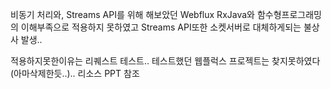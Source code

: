 비동기 처리와, Streams API를 위해 해보았던 Webflux
RxJava와 함수형프로그래밍의 이해부족으로
적용하지 못하였고
Streams API또한 소켓서버로 대체하게되는 불상사 발생..

적용하지못한이유는 리퀘스트 테스트..
테스트했던 웹플럭스 프로젝트는 찾지못하였다(아마삭제한듯..)..
리소스 PPT 참조
